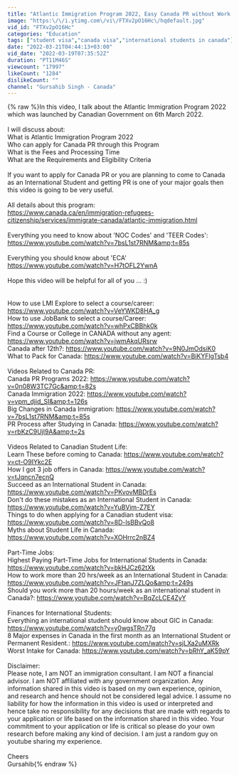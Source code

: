 ```yaml
---
title: "Atlantic Immigration Program 2022, Easy Canada PR without Work Experience"
image: "https:\/\/i.ytimg.com\/vi\/FTXv2pO16Hc\/hqdefault.jpg"
vid_id: "FTXv2pO16Hc"
categories: "Education"
tags: ["student visa","canada visa","international students in canada"]
date: "2022-03-21T04:44:13+03:00"
vid_date: "2022-03-19T07:35:52Z"
duration: "PT11M46S"
viewcount: "17997"
likeCount: "1284"
dislikeCount: ""
channel: "Gursahib Singh - Canada"
---
```

{% raw %}In this video, I talk about the Atlantic Immigration Program 2022 which was launched by Canadian Government on 6th March 2022. <br /><br />I will discuss about:<br />What is Atlantic Immigration Program 2022<br />Who can apply for Canada PR through this Program<br />What is the Fees and Processing Time<br />What are the Requirements and Eligibility Criteria<br /><br />If you want to apply for Canada PR or you are planning to come to Canada as an International Student and getting PR is one of your major goals then this video is going to be very useful.<br /><br />All details about this program:<br /><a rel="nofollow" target="blank" href="https://www.canada.ca/en/immigration-refugees-citizenship/services/immigrate-canada/atlantic-immigration.html">https://www.canada.ca/en/immigration-refugees-citizenship/services/immigrate-canada/atlantic-immigration.html</a><br /><br />Everything you need to know about 'NOC Codes' and 'TEER Codes':<br /><a rel="nofollow" target="blank" href="https://www.youtube.com/watch?v=7bsL1st7RNM&amp;t=85s">https://www.youtube.com/watch?v=7bsL1st7RNM&amp;t=85s</a><br /><br />Everything you should know about 'ECA'<br /><a rel="nofollow" target="blank" href="https://www.youtube.com/watch?v=H7tOFL2YwnA">https://www.youtube.com/watch?v=H7tOFL2YwnA</a><br /><br />Hope this video will be helpful for all of you ... :)<br /><br /><br />How to use LMI Explore to select a course/career:<br /><a rel="nofollow" target="blank" href="https://www.youtube.com/watch?v=VeYWKD8HA_g">https://www.youtube.com/watch?v=VeYWKD8HA_g</a><br />How to use JobBank to select a course/Career:<br /><a rel="nofollow" target="blank" href="https://www.youtube.com/watch?v=whPxCBBhk0k">https://www.youtube.com/watch?v=whPxCBBhk0k</a><br />Find a Course or College in CANADA without any agent: <a rel="nofollow" target="blank" href="https://www.youtube.com/watch?v=jwmAkqURsrw">https://www.youtube.com/watch?v=jwmAkqURsrw</a><br />Canada after 12th?: <a rel="nofollow" target="blank" href="https://www.youtube.com/watch?v=9N0JmOdsiK0">https://www.youtube.com/watch?v=9N0JmOdsiK0</a><br />What to Pack for Canada: <a rel="nofollow" target="blank" href="https://www.youtube.com/watch?v=BiKYFlgTsb4">https://www.youtube.com/watch?v=BiKYFlgTsb4</a><br /><br />Videos Related to Canada PR:<br />Canada PR Programs 2022: <a rel="nofollow" target="blank" href="https://www.youtube.com/watch?v=0n08W3TC7Gc&amp;t=82s">https://www.youtube.com/watch?v=0n08W3TC7Gc&amp;t=82s</a><br />Canada Immigration 2022: <a rel="nofollow" target="blank" href="https://www.youtube.com/watch?v=vpm_djid_SI&amp;t=126s">https://www.youtube.com/watch?v=vpm_djid_SI&amp;t=126s</a><br />Big Changes in Canada Immigration: <a rel="nofollow" target="blank" href="https://www.youtube.com/watch?v=7bsL1st7RNM&amp;t=85s">https://www.youtube.com/watch?v=7bsL1st7RNM&amp;t=85s</a><br />PR Process after Studying in Canada: <a rel="nofollow" target="blank" href="https://www.youtube.com/watch?v=rbKzC9Ujl9A&amp;t=2s">https://www.youtube.com/watch?v=rbKzC9Ujl9A&amp;t=2s</a><br /><br />Videos Related to Canadian Student Life:<br />Learn These before coming to Canada: <a rel="nofollow" target="blank" href="https://www.youtube.com/watch?v=ct-O9IYkc2E">https://www.youtube.com/watch?v=ct-O9IYkc2E</a><br />How I got 3 job offers in Canada: <a rel="nofollow" target="blank" href="https://www.youtube.com/watch?v=tJqncn7ecnQ">https://www.youtube.com/watch?v=tJqncn7ecnQ</a><br />Succeed as an International Student in Canada: <a rel="nofollow" target="blank" href="https://www.youtube.com/watch?v=PKvovMBDrEs">https://www.youtube.com/watch?v=PKvovMBDrEs</a><br />Don't do these mistakes as an International Student in Canada: <a rel="nofollow" target="blank" href="https://www.youtube.com/watch?v=YuBVim-Z7EY">https://www.youtube.com/watch?v=YuBVim-Z7EY</a><br />Things to do when applying for a Canadian student visa: <a rel="nofollow" target="blank" href="https://www.youtube.com/watch?v=8D-lsBBvQo8">https://www.youtube.com/watch?v=8D-lsBBvQo8</a><br />Myths about Student Life in Canada:<br /><a rel="nofollow" target="blank" href="https://www.youtube.com/watch?v=XOHrrc2nBZ4">https://www.youtube.com/watch?v=XOHrrc2nBZ4</a><br /><br />Part-Time Jobs:<br />Highest Paying Part-Time Jobs for International Students in Canada: <a rel="nofollow" target="blank" href="https://www.youtube.com/watch?v=bkHJCz62tXk">https://www.youtube.com/watch?v=bkHJCz62tXk</a><br />How to work more than 20 hrs/week as an International Student in Canada: <a rel="nofollow" target="blank" href="https://www.youtube.com/watch?v=JFtanJ7ZLQo&amp;t=249s">https://www.youtube.com/watch?v=JFtanJ7ZLQo&amp;t=249s</a><br />Should you work more than 20 hours/week as an international student in Canada?: <a rel="nofollow" target="blank" href="https://www.youtube.com/watch?v=BqZcLCE4ZyY">https://www.youtube.com/watch?v=BqZcLCE4ZyY</a><br /><br />Finances for International Students: <br />Everything an international student should know about GIC in Canada: <a rel="nofollow" target="blank" href="https://www.youtube.com/watch?v=y0wgsTRn77g">https://www.youtube.com/watch?v=y0wgsTRn77g</a><br />8 Major expenses in Canada in the first month as an International Student or Permanent Resident.: <a rel="nofollow" target="blank" href="https://www.youtube.com/watch?v=sjLXa2uMXRk">https://www.youtube.com/watch?v=sjLXa2uMXRk</a><br />Worst Intake for Canada: <a rel="nofollow" target="blank" href="https://www.youtube.com/watch?v=bRhY_aK59pY">https://www.youtube.com/watch?v=bRhY_aK59pY</a><br /><br />Disclaimer:<br />Please note, I am NOT an immigration consultant. I am NOT a financial advisor. I am NOT affiliated with any government organization. Any information shared in this video is based on my own experience, opinion, and research and hence should not be considered legal advice. I assume no liability for how the information in this video is used or interpreted and hence take no responsibility for any decisions that are made with regards to your application or life based on the information shared in this video. Your commitment to your application or life is critical so please do your own research before making any kind of decision. I am just a random guy on youtube sharing my experience.<br /><br />Cheers<br />Gursahib{% endraw %}
